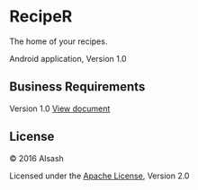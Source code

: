 # RecipeR

The home of your recipes. 

Android application, Version 1.0

## Business Requirements
Version 1.0 [View document](/../../blob/master/BR.md#business-requirements)

## License

© 2016 Alsash

Licensed under the [Apache License](/../../blob/master/LICENSE), Version 2.0
